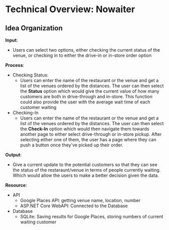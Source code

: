 # Technical Overview: **Nowaiter**

## **Idea Organization**

**Input**:
 - Users can select two options, either checking the current status of the venue, or checking in to either the drive-in or in-store order option 

**Process**:
- Checking Status:
    - Users can enter the name of the restaurant or the venue and get a list of the venues ordered by the distances. The user can then select the **Status** option which would give the current value of how many customers are both in drive-through and in-store. This function could also provide the user with the average wait time of each customer waiting 
- Checking-In
    - Users can enter the name of the restaurant or the venue and get a list of the venues ordered by the distances. The user can then select the **Check-In** option which would then navigate them towards another page to either select drive-through or in-store pickup. After selecting either one of them, the user has a page where they can push a button once they've picked up their order.

**Output**:
- Give a current update to the potential customers so that they can see the status of the restaraunt/venue in terms of people currently waiting. Which would allow the users to make a better decision given the data. 

**Resource**:
- API
    - Google Places API: getting venue name, location, number
    - ASP.NET Core WebAPI: Connected to the Database
- Database
    - SQLite: Saving results for Google Places, storing numbers of current waiting customer 